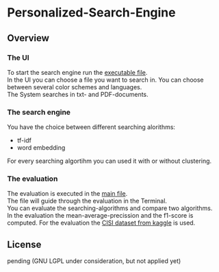 # Personalized-Search-Engine
## Overview
### The UI
To start the search engine run the [executable file](https://github.com/L-Kasu/Personalized-Search-Engine/blob/main/executable.py).  
In the UI you can choose a file you want to search in. 
You can choose between several color schemes and languages.  
The System searches in txt- and PDF-documents.  

### The search engine  
You have the choice between different searching alorithms:
- tf-idf
- word embedding  

For every searching algortihm you can used it with or without clustering.  

### The evaluation
The evaluation is executed in the [main file](https://github.com/L-Kasu/Personalized-Search-Engine/blob/main/main.py).  
The file will guide through the evaluation in the Terminal.  
You can evaluate the searching-algorithms and compare two algorithms.  
In the evaluation the mean-average-precission and the f1-score is computed. 
For the evaluation the [CISI dataset from kaggle](https://www.kaggle.com/dmaso01dsta/cisi-a-dataset-for-information-retrieval) is used.  

## License
pending
(GNU LGPL under consideration, but not applied yet)
